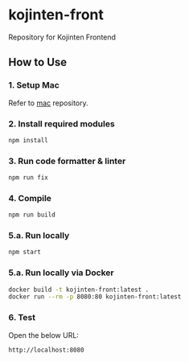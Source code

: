 # kojinten-front
Repository for Kojinten Frontend

## How to Use
### 1. Setup Mac
Refer to [mac](https://github.com/yumaeda/mac) repository.

### 2. Install required modules
```bash
npm install
```

### 3. Run code formatter & linter
```bash
npm run fix
```

### 4. Compile
```bash
npm run build
```

### 5.a. Run locally
```bash
npm start
```

### 5.a. Run locally via Docker

```bash
docker build -t kojinten-front:latest .
docker run --rm -p 8080:80 kojinten-front:latest
```

### 6. Test
Open the below URL:
```
http://localhost:8080
```

